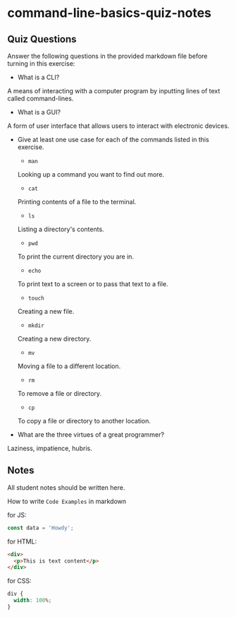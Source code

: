 # command-line-basics-quiz-notes

## Quiz Questions

Answer the following questions in the provided markdown file before turning in this exercise:

- What is a CLI?

A means of interacting with a computer program by inputting lines of text called command-lines.

- What is a GUI?

A form of user interface that allows users to interact with electronic devices.

- Give at least one use case for each of the commands listed in this exercise.

  - `man`

  Looking up a command you want to find out more.

  - `cat`

  Printing contents of a file to the terminal.

  - `ls`

  Listing a directory's contents.

  - `pwd`

  To print the current directory you are in.

  - `echo`

  To print text to a screen or to pass that text to a file.

  - `touch`

  Creating a new file.

  - `mkdir`

  Creating a new directory.

  - `mv`

  Moving a file to a different location.

  - `rm`

  To remove a file or directory.

  - `cp`

  To copy a file or directory to another location.

- What are the three virtues of a great programmer?

Laziness, impatience, hubris.

## Notes

All student notes should be written here.

How to write `Code Examples` in markdown

for JS:

```javascript
const data = 'Howdy';
```

for HTML:

```html
<div>
  <p>This is text content</p>
</div>
```

for CSS:

```css
div {
  width: 100%;
}
```
